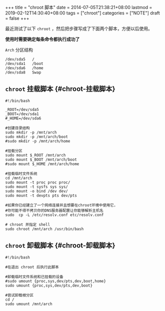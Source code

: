 +++
title = "chroot 脚本"
date = 2014-07-05T21:38:21+08:00
lastmod = 2019-02-12T14:30:40+08:00
tags = ["chroot"]
categories = ["NOTE"]
draft = false
+++

最近测试了以下 `chroot` ，然后把步骤写成了下面两个脚本，方便以后使用。

**使用时需要确定每条命令都执行成功了**

`Arch` 分区结构

```shell
/dev/sda5	/
/dev/sda1	/boot
/dev/sda6	/home
/dev/sda8	Swap
```

<!--more-->


## `chroot` 挂载脚本 {#chroot-挂载脚本}

```shell
#!/bin/bash

_ROOT=/dev/sda5
_BOOT=/dev/sda1
#_HOME=/dev/sda6

#创建目录结构
sudo mkdir -p /mnt/arch
sudo mkdir -p /mnt/arch/boot
#sudo mkdir -p /mnt/arch/home

#挂载分区
sudo mount $_ROOT /mnt/arch
sudo mount $_BOOT /mnt/arch/boot
#sudo mount $_HOME /mnt/arch/home

#挂载临时文件系统
cd /mnt/arch
sudo mount -t proc proc proc/
sudo mount -t sysfs sys sys/
sudo mount -o bind /dev dev/
sudo mount -t devpts pts dev/pts

#如果你已经建立了一个网络连接并且想要在chroot环境中使用它，
#你可能不得不拷贝你的DNS服务器配置让你能够解析主机名
sudo  cp -L /etc/resolv.conf etc/resolv.conf

# chroot 并指定 shell
sudo chroot /mnt/arch /usr/bin/bash
```


## `chroot`  卸载脚本 {#chroot-卸载脚本}

```shell
#!/bin/bash

#在退出 chroot 后执行此脚本

#卸载临时文件系统和已挂载的设备
#sudo umount {proc,sys,dev/pts,dev,boot,home}
sudo umount {proc,sys,dev/pts,dev,boot}

#尝试卸载根分区
cd /
sudo umount /mnt/arch
```
